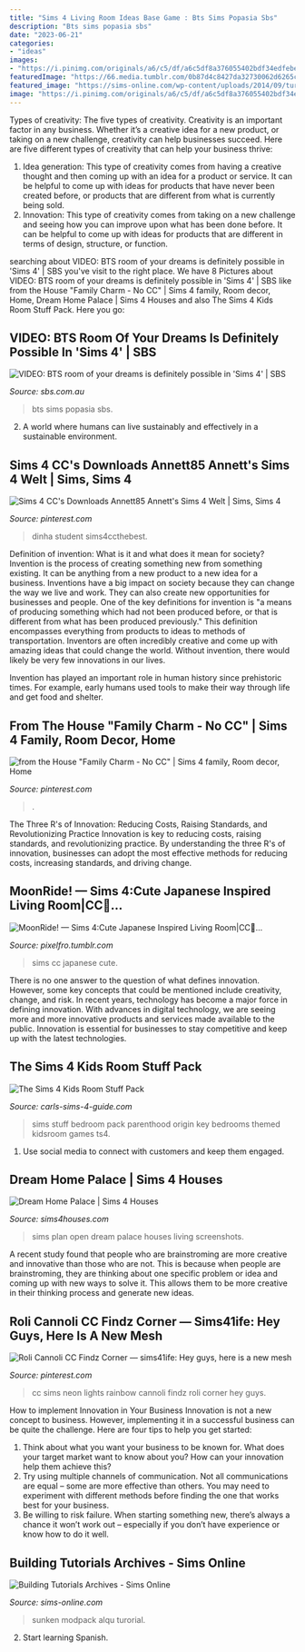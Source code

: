 ```yaml
---
title: "Sims 4 Living Room Ideas Base Game : Bts Sims Popasia Sbs"
description: "Bts sims popasia sbs"
date: "2023-06-21"
categories:
- "ideas"
images:
- "https://i.pinimg.com/originals/a6/c5/df/a6c5df8a376055402bdf34edfebea1b1.png"
featuredImage: "https://66.media.tumblr.com/0b87d4c8427da32730062d6265cd57a9/tumblr_ohhvz5VQ5S1s96fl4o4_1280.png"
featured_image: "https://sims-online.com/wp-content/uploads/2014/09/turorial-create-sunken-room-the-sims-4-840x440.jpg"
image: "https://i.pinimg.com/originals/a6/c5/df/a6c5df8a376055402bdf34edfebea1b1.png"
---
```



Types of creativity: The five types of creativity.
Creativity is an important factor in any business. Whether it’s a creative idea for a new product, or taking on a new challenge, creativity can help businesses succeed. Here are five different types of creativity that can help your business thrive: 
1. Idea generation: This type of creativity comes from having a creative thought and then coming up with an idea for a product or service. It can be helpful to come up with ideas for products that have never been created before, or products that are different from what is currently being sold. 
2. Innovation: This type of creativity comes from taking on a new challenge and seeing how you can improve upon what has been done before. It can be helpful to come up with ideas for products that are different in terms of design, structure, or function. 

	

		
searching about VIDEO: BTS room of your dreams is definitely possible in &#039;Sims 4&#039; | SBS you've visit to the right place. We have 8 Pictures about VIDEO: BTS room of your dreams is definitely possible in &#039;Sims 4&#039; | SBS like from the House &quot;Family Charm - No CC&quot; | Sims 4 family, Room decor, Home, Dream Home Palace | Sims 4 Houses and also The Sims 4 Kids Room Stuff Pack. Here you go:
		
    
## VIDEO: BTS Room Of Your Dreams Is Definitely Possible In &#039;Sims 4&#039; | SBS

<img loading=lazy src="http://www.sbs.com.au/popasia/sites/sbs.com.au.popasia/files/bts_room.jpg" onerror="this.onerror=null;this.src='https://tse2.mm.bing.net/th?id=OIP.gxiPHJgP8OQ4gB6gNSTLKwHaEK&amp;pid=15.1';" alt="VIDEO: BTS room of your dreams is definitely possible in &#039;Sims 4&#039; | SBS">

_Source: sbs.com.au_

>bts sims popasia sbs. 

	

2. A world where humans can live sustainably and effectively in a sustainable environment. 

    
## Sims 4 CC&#039;s Downloads Annett85 Annett&#039;s Sims 4 Welt | Sims, Sims 4

<img loading=lazy src="https://i.pinimg.com/736x/4c/c7/7a/4cc77a9151e3a609727589e9bf24ec23.jpg" onerror="this.onerror=null;this.src='https://tse1.mm.bing.net/th?id=OIP.l4e6A9cY1oSI2FKIlbl2_gHaD4&amp;pid=15.1';" alt="Sims 4 CC&#039;s Downloads Annett85 Annett&#039;s Sims 4 Welt | Sims, Sims 4">

_Source: pinterest.com_

>dinha student sims4ccthebest. 

	

Definition of invention: What is it and what does it mean for society?
Invention is the process of creating something new from something existing. It can be anything from a new product to a new idea for a business. Inventions have a big impact on society because they can change the way we live and work. They can also create new opportunities for businesses and people.
One of the key definitions for invention is "a means of producing something which had not been produced before, or that is different from what has been produced previously." This definition encompasses everything from products to ideas to methods of transportation. Inventors are often incredibly creative and come up with amazing ideas that could change the world. Without invention, there would likely be very few innovations in our lives.

Invention has played an important role in human history since prehistoric times. For example, early humans used tools to make their way through life and get food and shelter.

    
## From The House &quot;Family Charm - No CC&quot; | Sims 4 Family, Room Decor, Home

<img loading=lazy src="https://i.pinimg.com/originals/a6/c5/df/a6c5df8a376055402bdf34edfebea1b1.png" onerror="this.onerror=null;this.src='https://tse2.mm.bing.net/th?id=OIP.F3lxw1S-vyU8JRaw_f0O8AHaE8&amp;pid=15.1';" alt="from the House &quot;Family Charm - No CC&quot; | Sims 4 family, Room decor, Home">

_Source: pinterest.com_

>. 

	

The Three R's of Innovation: Reducing Costs, Raising Standards, and Revolutionizing Practice
Innovation is key to reducing costs, raising standards, and revolutionizing practice. By understanding the three R's of innovation, businesses can adopt the most effective methods for reducing costs, increasing standards, and driving change.

    
## MoonRide! — Sims 4:Cute Japanese Inspired Living Room|CC🌸...

<img loading=lazy src="https://66.media.tumblr.com/0b87d4c8427da32730062d6265cd57a9/tumblr_ohhvz5VQ5S1s96fl4o4_1280.png" onerror="this.onerror=null;this.src='https://tse1.mm.bing.net/th?id=OIP.LgXiVX7BQDS7hIhgJrZa6QHaD7&amp;pid=15.1';" alt="MoonRide! — Sims 4:Cute Japanese Inspired Living Room|CC🌸...">

_Source: pixelfro.tumblr.com_

>sims cc japanese cute. 

	

There is no one answer to the question of what defines innovation. However, some key concepts that could be mentioned include creativity, change, and risk. In recent years, technology has become a major force in defining innovation. With advances in digital technology, we are seeing more and more innovative products and services made available to the public. Innovation is essential for businesses to stay competitive and keep up with the latest technologies.

    
## The Sims 4 Kids Room Stuff Pack

<img loading=lazy src="http://www.carls-sims-4-guide.com/gamepictures/stuffpacks/kidsroomstuff/girl-bedroom.jpg" onerror="this.onerror=null;this.src='https://tse1.mm.bing.net/th?id=OIP.TeO6ogM1fBKEMptSY5Eb6gHaEK&amp;pid=15.1';" alt="The Sims 4 Kids Room Stuff Pack">

_Source: carls-sims-4-guide.com_

>sims stuff bedroom pack parenthood origin key bedrooms themed kidsroom games ts4. 

	

1. Use social media to connect with customers and keep them engaged.

    
## Dream Home Palace | Sims 4 Houses

<img loading=lazy src="https://1.bp.blogspot.com/-4zx8G56exIc/VY6tn9M9WcI/AAAAAAAAAWo/8VtuWMhWm68/s1600/sims-4-open-plan.jpg" onerror="this.onerror=null;this.src='https://tse1.mm.bing.net/th?id=OIP.yePaLNbOl-ciMusfHOCizQHaD5&amp;pid=15.1';" alt="Dream Home Palace | Sims 4 Houses">

_Source: sims4houses.com_

>sims plan open dream palace houses living screenshots. 

	

A recent study found that people who are brainstroming are more creative and innovative than those who are not. This is because when people are brainstroming, they are thinking about one specific problem or idea and coming up with new ways to solve it. This allows them to be more creative in their thinking process and generate new ideas.

    
## Roli Cannoli CC Findz Corner — Sims41ife: Hey Guys, Here Is A New Mesh

<img loading=lazy src="https://i.pinimg.com/736x/2a/1d/e5/2a1de580cbfa65478d97d6cd0ffa789e.jpg" onerror="this.onerror=null;this.src='https://tse1.mm.bing.net/th?id=OIP.hRck7JDFFQqCKuelLRYjQgHaHl&amp;pid=15.1';" alt="Roli Cannoli CC Findz Corner — sims41ife: Hey guys, here is a new mesh">

_Source: pinterest.com_

>cc sims neon lights rainbow cannoli findz roli corner hey guys. 

	

How to implement Innovation in Your Business
Innovation is not a new concept to business. However, implementing it in a successful business can be quite the challenge. Here are four tips to help you get started: 
1. Think about what you want your business to be known for. What does your target market want to know about you? How can your innovation help them achieve this? 
2. Try using multiple channels of communication. Not all communications are equal – some are more effective than others. You may need to experiment with different methods before finding the one that works best for your business. 
3. Be willing to risk failure. When starting something new, there’s always a chance it won’t work out – especially if you don’t have experience or know how to do it well.

    
## Building Tutorials Archives - Sims Online

<img loading=lazy src="https://sims-online.com/wp-content/uploads/2014/09/turorial-create-sunken-room-the-sims-4-840x440.jpg" onerror="this.onerror=null;this.src='https://tse4.mm.bing.net/th?id=OIP.SI08Hn6nk-F645zBz2XfdwHaD4&amp;pid=15.1';" alt="Building Tutorials Archives - Sims Online">

_Source: sims-online.com_

>sunken modpack alqu turorial. 

	

2) Start learning Spanish.

